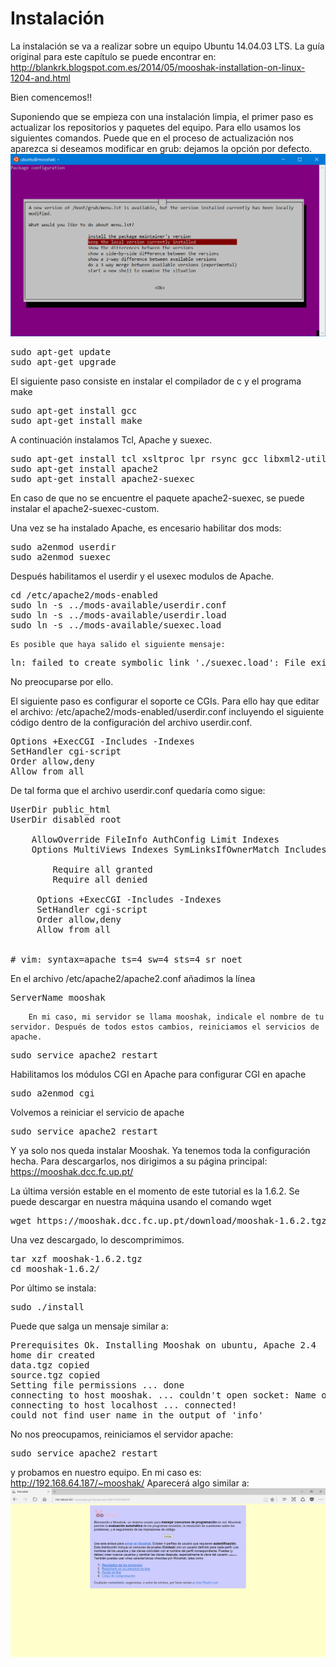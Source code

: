 # Instalación

La instalación se va a realizar sobre un equipo Ubuntu 14.04.03 LTS. La guía original para este capítulo se puede encontrar en: http://blankrk.blogspot.com.es/2014/05/mooshak-installation-on-linux-1204-and.html

Bien comencemos!!

Suponiendo que se empieza con una instalación limpia, el primer paso es actualizar los repositorios y paquetes del equipo. Para ello usamos los siguientes comandos. Puede que en el proceso de actualización nos aparezca si deseamos modificar en grub: dejamos la opción por defecto.
![Versión del grub](images/actualizacion.png)

<pre>sudo apt-get update 
sudo apt-get upgrade
</pre>

El siguiente paso consiste en instalar el compilador de c y el programa make

<pre>sudo apt-get install gcc
sudo apt-get install make
</pre>
A continuación instalamos Tcl, Apache y suexec.

<pre>sudo apt-get install tcl xsltproc lpr rsync gcc libxml2-utils
sudo apt-get install apache2
sudo apt-get install apache2-suexec
</pre>

En caso de que no se encuentre el paquete apache2-suexec, se puede instalar el apache2-suexec-custom.

Una vez se ha instalado Apache, es encesario habilitar dos mods:
<pre>sudo a2enmod userdir
sudo a2enmod suexec
</pre>
Después habilitamos el userdir y el usexec modulos de Apache.

<pre>cd /etc/apache2/mods-enabled
sudo ln -s ../mods-available/userdir.conf
sudo ln -s ../mods-available/userdir.load
sudo ln -s ../mods-available/suexec.load
</pre> 
    Es posible que haya salido el siguiente mensaje:

   <pre>ln: failed to create symbolic link './suexec.load': File exists</pre>

No preocuparse por ello. 

El siguiente paso es configurar el soporte ce CGIs. Para ello hay que editar el archivo: /etc/apache2/mods-enabled/userdir.conf incluyendo el siguiente código dentro de la configuración del archivo userdir.conf.
    
<pre>Options +ExecCGI -Includes -Indexes
SetHandler cgi-script
Order allow,deny
Allow from all
</pre>
        
De tal forma que el archivo userdir.conf quedaría como sigue:
        
<pre>UserDir public_html
UserDir disabled root

    AllowOverride FileInfo AuthConfig Limit Indexes
    Options MultiViews Indexes SymLinksIfOwnerMatch IncludesNoExec
                
        Require all granted     
        Require all denied
        
     Options +ExecCGI -Includes -Indexes
     SetHandler cgi-script
     Order allow,deny
     Allow from all
        

# vim: syntax=apache ts=4 sw=4 sts=4 sr noet
</pre>
        
En el archivo /etc/apache2/apache2.conf añadimos la línea 
        
<pre>ServerName mooshak</pre>
        En mi caso, mi servidor se llama mooshak, indicale el nombre de tu servidor. Después de todos estos cambios, reiniciamos el servicios de apache. 
        
<pre>sudo service apache2 restart</pre>
                
Habilitamos los módulos CGI en Apache para configurar CGI en apache
                
<pre>sudo a2enmod cgi</pre>
                
Volvemos a reiniciar el servicio de apache
                
<pre>sudo service apache2 restart</pre>

Y ya solo nos queda instalar Mooshak. Ya tenemos toda la configuración hecha. Para descargarlos, nos dirigimos a su página principal: https://mooshak.dcc.fc.up.pt/

La última versión estable en el momento de este tutorial es la 1.6.2. Se puede descargar en nuestra máquina usando el comando wget

<pre>wget https://mooshak.dcc.fc.up.pt/download/mooshak-1.6.2.tgz
</pre>

Una vez descargado, lo descomprimimos. 
<pre>tar xzf mooshak-1.6.2.tgz 
cd mooshak-1.6.2/ </pre>

Por último se instala:
<pre>sudo ./install
</pre>

Puede que salga un mensaje similar a:

<pre>Prerequisites Ok. Installing Mooshak on ubuntu, Apache 2.4
home dir created
data.tgz copied
source.tgz copied
Setting file permissions ... done
connecting to host mooshak. ... couldn't open socket: Name or service not known
connecting to host localhost ... connected!
could not find user name in the output of 'info'
</pre>

No nos preocupamos, reiniciamos el servidor apache:

<pre>sudo service apache2 restart
</pre>
y probamos en nuestro equipo. En mi caso es: http://192.168.64.187/~mooshak/ Aparecerá algo similar a:![Página principal de Mooshak](images/index.png)
